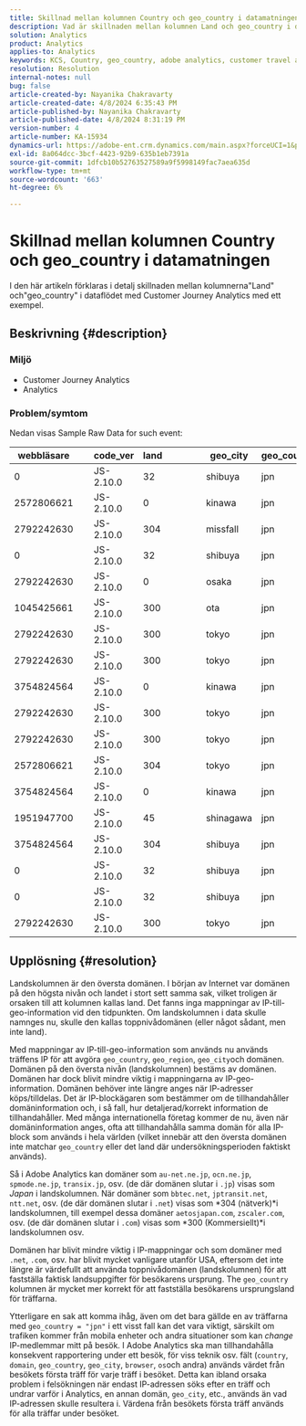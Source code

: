 ```yaml
---
title: Skillnad mellan kolumnen Country och geo_country i datamatningen
description: Vad är skillnaden mellan kolumnen Land och geo_country i dataflödet?
solution: Analytics
product: Analytics
applies-to: Analytics
keywords: KCS, Country, geo_country, adobe analytics, customer travel analytics
resolution: Resolution
internal-notes: null
bug: false
article-created-by: Nayanika Chakravarty
article-created-date: 4/8/2024 6:35:43 PM
article-published-by: Nayanika Chakravarty
article-published-date: 4/8/2024 8:31:19 PM
version-number: 4
article-number: KA-15934
dynamics-url: https://adobe-ent.crm.dynamics.com/main.aspx?forceUCI=1&pagetype=entityrecord&etn=knowledgearticle&id=7f066cc8-d6f5-ee11-a1fe-6045bd006295
exl-id: 8a064dcc-3bcf-4423-92b9-635b1eb7391a
source-git-commit: 1dfcb10b52763527589a9f5998149fac7aea635d
workflow-type: tm+mt
source-wordcount: '663'
ht-degree: 6%

---
```


# Skillnad mellan kolumnen Country och geo_country i datamatningen


I den här artikeln förklaras i detalj skillnaden mellan kolumnerna&quot;Land&quot; och&quot;geo_country&quot; i dataflödet med Customer Journey Analytics med ett exempel.

## Beskrivning {#description}


### <b>Miljö</b>

- Customer Journey Analytics
- Analytics 




### <b>Problem/symtom</b>

Nedan visas Sample Raw Data for such event:


| webbläsare |   | code_ver | land |   |   |   | geo_city | geo_country |   |   |   |   |
| --- | --- | --- | --- | --- | --- | --- | --- | --- | --- | --- | --- | --- |
| 0 |   | JS-2.10.0 | 32 |   |   |   | shibuya | jpn |   |   |   |   |
| 2572806621 |   | JS-2.10.0 | 0 |   |   |   | kinawa | jpn |   |   |   |   |
| 2792242630 |   | JS-2.10.0 | 304 |   |   |   | missfall | jpn |   |   |   |   |
| 0 |   | JS-2.10.0 | 32 |   |   |   | shibuya | jpn |   |   |   |   |
| 2792242630 |   | JS-2.10.0 | 0 |   |   |   | osaka | jpn |   |   |   |   |
| 1045425661 |   | JS-2.10.0 | 300 |   |   |   | ota | jpn |   |   |   |   |
| 2792242630 |   | JS-2.10.0 | 300 |   |   |   | tokyo | jpn |   |   |   |   |
| 2792242630 |   | JS-2.10.0 | 300 |   |   |   | tokyo | jpn |   |   |   |   |
| 3754824564 |   | JS-2.10.0 | 0 |   |   |   | kinawa | jpn |   |   |   |   |
| 2792242630 |   | JS-2.10.0 | 300 |   |   |   | tokyo | jpn |   |   |   |   |
| 2792242630 |   | JS-2.10.0 | 300 |   |   |   | tokyo | jpn |   |   |   |   |
| 2572806621 |   | JS-2.10.0 | 304 |   |   |   | tokyo | jpn |   |   |   |   |
| 3754824564 |   | JS-2.10.0 | 0 |   |   |   | kinawa | jpn |   |   |   |   |
| 1951947700 |   | JS-2.10.0 | 45 |   |   |   | shinagawa | jpn |   |   |   |   |
| 3754824564 |   | JS-2.10.0 | 304 |   |   |   | shibuya | jpn |   |   |   |   |
| 0 |   | JS-2.10.0 | 32 |   |   |   | shibuya | jpn |   |   |   |   |
| 0 |   | JS-2.10.0 | 32 |   |   |   | shibuya | jpn |   |   |   |   |
| 2792242630 |   | JS-2.10.0 | 300 |   |   |   | tokyo | jpn |   |   |   |   |





## Upplösning {#resolution}


Landskolumnen är den översta domänen. I början av Internet var domänen på den högsta nivån och landet i stort sett samma sak, vilket troligen är orsaken till att kolumnen kallas land. Det fanns inga mappningar av IP-till-geo-information vid den tidpunkten. Om landskolumnen i data skulle namnges nu, skulle den kallas toppnivådomänen (eller något sådant, men inte land).

Med mappningar av IP-till-geo-information som används nu används träffens IP för att avgöra `geo_country`, `geo_region`, `geo_city`och domänen. Domänen på den översta nivån (landskolumnen) bestäms av domänen. Domänen har dock blivit mindre viktig i mappningarna av IP-geo-information.
Domänen behöver inte längre anges när IP-adresser köps/tilldelas. Det är IP-blockägaren som bestämmer om de tillhandahåller domäninformation och, i så fall, hur detaljerad/korrekt information de tillhandahåller. Med många internationella företag kommer de nu, även när domäninformation anges, ofta att tillhandahålla samma domän för alla IP-block som används i hela världen (vilket innebär att den översta domänen inte matchar `geo_country` eller det land där undersökningsperioden faktiskt används).

Så i Adobe Analytics kan domäner som `au-net.ne.jp`, `ocn.ne.jp`, `spmode.ne.jp`, `transix.jp`, osv. (de där domänen slutar i `.jp`) visas som *Japan* i landskolumnen. När domäner som `bbtec.net`, `jptransit.net`, `ntt.net`, osv. (de där domänen slutar i `.net`) visas som *304 (nätverk)*i landskolumnen, till exempel dessa domäner `aetosjapan.com`, `zscaler.com`, osv. (de där domänen slutar i `.com`) visas som *300 (Kommersiellt)*i landskolumnen osv.

Domänen har blivit mindre viktig i IP-mappningar och som domäner med `.net`, `.com`, osv. har blivit mycket vanligare utanför USA, eftersom det inte längre är värdefullt att använda toppnivådomänen (landskolumnen) för att fastställa faktisk landsuppgifter för besökarens ursprung. The `geo_country` kolumnen är mycket mer korrekt för att fastställa besökarens ursprungsland för träffarna.

Ytterligare en sak att komma ihåg, även om det bara gällde en av träffarna med `geo_country = "jpn"` i ett visst fall kan det vara viktigt, särskilt om trafiken kommer från mobila enheter och andra situationer som kan *change* IP-medlemmar mitt på besök. I Adobe Analytics ska man tillhandahålla konsekvent rapportering under ett besök, för viss teknik osv. fält (`country`, `domain`, `geo_country`, `geo_city`, `browser`, `os`och andra) används värdet från besökets första träff för varje träff i besöket. Detta kan ibland orsaka problem i felsökningen när endast IP-adressen söks efter en träff och undrar varför i Analytics, en annan domän, `geo_city`, etc., används än vad IP-adressen skulle resultera i. Värdena från besökets första träff används för alla träffar under besöket.

